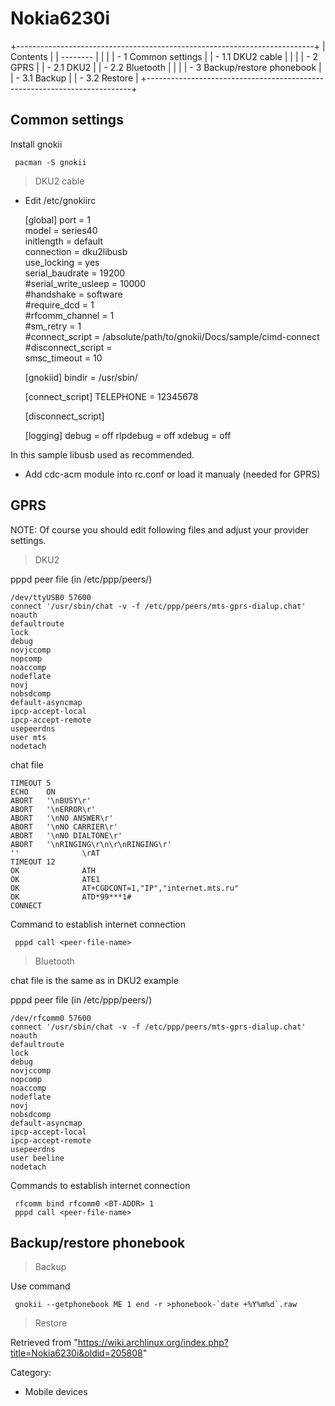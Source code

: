 Nokia6230i
==========

+--------------------------------------------------------------------------+
| Contents                                                                 |
| --------                                                                 |
|                                                                          |
| -   1 Common settings                                                    |
|     -   1.1 DKU2 cable                                                   |
|                                                                          |
| -   2 GPRS                                                               |
|     -   2.1 DKU2                                                         |
|     -   2.2 Bluetooth                                                    |
|                                                                          |
| -   3 Backup/restore phonebook                                           |
|     -   3.1 Backup                                                       |
|     -   3.2 Restore                                                      |
+--------------------------------------------------------------------------+

Common settings
---------------

Install gnokii

     pacman -S gnokii

> DKU2 cable

-   Edit /etc/gnokiirc

    [global]
    port = 1                                                                                                                       
    model = series40                                                                                                               
    initlength = default                                                                                                           
    connection = dku2libusb                                                                                                        
    use_locking = yes                                                                                                              
    serial_baudrate = 19200                                                                                                        
    #serial_write_usleep = 10000                                                                                                   
    #handshake = software                                                                                                          
    #require_dcd = 1                                                                                                               
    #rfcomm_channel = 1                                                                                                            
    #sm_retry = 1                                                                                                                  
    #connect_script = /absolute/path/to/gnokii/Docs/sample/cimd-connect                                                            
    #disconnect_script =                                                                                                           
    smsc_timeout = 10                                                                                                              

    [gnokiid]
    bindir = /usr/sbin/

    [connect_script]
    TELEPHONE = 12345678

    [disconnect_script]

    [logging]
    debug = off
    rlpdebug = off
    xdebug = off

In this sample libusb used as recommended.

-   Add cdc-acm module into rc.conf or load it manualy (needed for GPRS)

GPRS
----

NOTE: Of course you should edit following files and adjust your provider
settings.

> DKU2

pppd peer file (in /etc/ppp/peers/)

    /dev/ttyUSB0 57600
    connect '/usr/sbin/chat -v -f /etc/ppp/peers/mts-gprs-dialup.chat'
    noauth
    defaultroute
    lock 
    debug
    novjccomp 
    nopcomp 
    noaccomp 
    nodeflate 
    novj 
    nobsdcomp
    default-asyncmap
    ipcp-accept-local
    ipcp-accept-remote
    usepeerdns
    user mts
    nodetach

chat file

    TIMEOUT 5
    ECHO    ON
    ABORT   '\nBUSY\r'
    ABORT   '\nERROR\r'
    ABORT   '\nNO ANSWER\r'
    ABORT   '\nNO CARRIER\r'
    ABORT   '\nNO DIALTONE\r'
    ABORT   '\nRINGING\r\n\r\nRINGING\r'
    ''              \rAT
    TIMEOUT 12
    OK              ATH
    OK              ATE1
    OK              AT+CGDCONT=1,"IP","internet.mts.ru"
    OK              ATD*99***1#
    CONNECT

Command to establish internet connection

     pppd call <peer-file-name>

> Bluetooth

chat file is the same as in DKU2 example

pppd peer file (in /etc/ppp/peers/)

    /dev/rfcomm0 57600
    connect '/usr/sbin/chat -v -f /etc/ppp/peers/mts-gprs-dialup.chat'
    noauth
    defaultroute
    lock 
    debug
    novjccomp 
    nopcomp 
    noaccomp 
    nodeflate 
    novj 
    nobsdcomp
    default-asyncmap
    ipcp-accept-local
    ipcp-accept-remote
    usepeerdns
    user beeline
    nodetach

Commands to establish internet connection

     rfcomm bind rfcomm0 <BT-ADDR> 1
     pppd call <peer-file-name>

Backup/restore phonebook
------------------------

> Backup

Use command

     gnokii --getphonebook ME 1 end -r >phonebook-`date +%Y%m%d`.raw

> Restore

Retrieved from
"https://wiki.archlinux.org/index.php?title=Nokia6230i&oldid=205808"

Category:

-   Mobile devices
